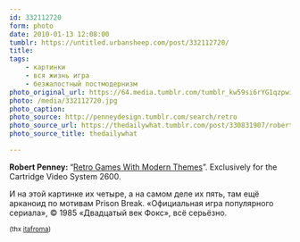 ```yaml
---
id: 332112720
form: photo
date: 2010-01-13 12:08:00
tumblr: https://untitled.urbansheep.com/post/332112720/
title:
tags:
    - картинки
    - вся жизнь игра
    - безжалостный постмодернизм
photo_original_url: https://64.media.tumblr.com/tumblr_kw59si6rYG1qzpwi0o1_1280.jpg
photo: /media/332112720.jpg
photo_caption: 
photo_source: http://penneydesign.tumblr.com/search/retro
photo_source_url: https://thedailywhat.tumblr.com/post/330831907/robert-penney-retro-games-with-modern-themes
photo_source_title: thedailywhat

---
```


<p><b>Robert Penney: </b>“<a href="http://penneydesign.tumblr.com/search/retro">Retro Games With Modern Themes</a>”. Exclusively for the Cartridge Video System 2600.</p>

<p>И на этой картинке их четыре, а на самом деле их пять, там ещё арканоид по мотивам Prison Break. «Официальная игра популярного сериала», © 1985 «Двадцатый век Фокс», всё серьёзно.</p>

<p><small>(thx <a href="http://itafroma.tumblr.com/post/332099092/thedailywhat-robert-penney-retro-games-with" class="tumblr_blog">itafroma</a>)</small></p>
